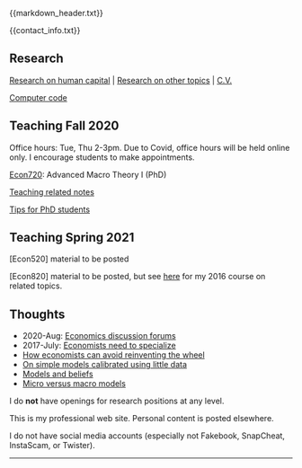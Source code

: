 {{markdown_header.txt}}

{{contact_info.txt}}

## Research #

[Research on human capital](Research/research.html)  |  [Research on other topics](Research/research_other.html) | [C.V.](Research/CV_LutzHendricks.pdf)

[Computer code](computer_code.html)

## Teaching Fall 2020

Office hours: Tue, Thu 2-3pm. 
Due to Covid, office hours will be held online only. I encourage students to make appointments.

[Econ720](econ720/econ720.html): Advanced Macro Theory I (PhD)

[Teaching related notes](teaching/teaching.html)

[Tips for PhD students](teaching/phd_students.html)

## Teaching Spring 2021

[Econ520] material to be posted

[Econ820] material to be posted, but see [here](econ821/econ821.html) for my 2016 course on related topics.


## Thoughts ##

* 2020-Aug: [Economics discussion forums](thoughts/discussion_forums.html)
* 2017-July: [Economists need to specialize](thoughts/specialization.html)
* [How economists can avoid reinventing the wheel](thoughts/duplication.html)
* [On simple models calibrated using little data](thoughts/quantitative_models.html)
* [Models and beliefs](thoughts/models_beliefs.html)
* [Micro versus macro models](thoughts/micro_macro.html)

I do **not** have openings for research positions at any level.

This is my professional web site. Personal content is posted elsewhere.

I do not have social media accounts (especially not Fakebook, SnapCheat, InstaScam, or Twister).

-----------